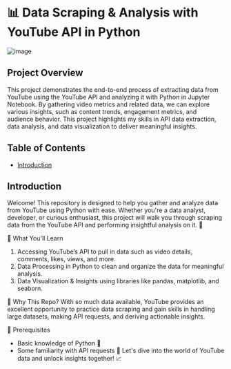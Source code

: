 # 📊 Data Scraping & Analysis with YouTube API in Python
![image](https://github.com/user-attachments/assets/6a13b2da-3727-4050-b48c-8843e6147a5b)

## Project Overview
This project demonstrates the end-to-end process of extracting data from YouTube using the YouTube API and analyzing it with Python in Jupyter Notebook. By gathering video metrics and related data, we can explore various insights, such as content trends, engagement metrics, and audience behavior. This project highlights my skills in API data extraction, data analysis, and data visualization to deliver meaningful insights.

## Table of Contents
- [Introduction](#Introduction)  


## Introduction
Welcome! This repository is designed to help you gather and analyze data from YouTube using Python with ease. Whether you're a data analyst, developer, or curious enthusiast, this project will walk you through scraping data from the YouTube API and performing insightful analysis on it. 🎉

📌 What You'll Learn  
1. Accessing YouTube’s API to pull in data such as video details, comments, likes, views, and more.
2. Data Processing in Python to clean and organize the data for meaningful analysis.
3. Data Visualization & Insights using libraries like pandas, matplotlib, and seaborn.
   
🌟 Why This Repo?
With so much data available, YouTube provides an excellent opportunity to practice data scraping and gain skills in handling large datasets, making API requests, and deriving actionable insights.  

🚀 Prerequisites
- Basic knowledge of Python 🐍
- Some familiarity with API requests 🔑
Let's dive into the world of YouTube data and unlock insights together! 📈
